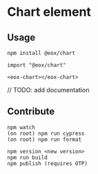 # Chart element

## Usage

```
npm install @eox/chart
```

```
import "@eox/chart"

<eox-chart></eox-chart>
```

// TODO: add documentation

## Contribute

```
npm watch
(on root) npm run cypress
(on root) npm run format

npm version <new version>
npm run build
npm publish (requires OTP)
```
